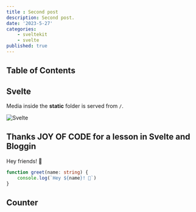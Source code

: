 ```yaml
---
title : Second post
description: Second post.
date: '2023-5-27'
categories:
    - sveltekit
    - svelte
published: true
---
```


<script>
    import Counter from './counter.svelte'
</script>

## Table of Contents



## Svelte

Media inside the **static** folder is served from `/`.

![Svelte](favicon.png)


## Thanks JOY OF CODE for a lesson in Svelte and Bloggin
Hey friends! 👋

```ts
function greet(name: string) {
	console.log(`Hey ${name}! 👋`)
}
```
## Counter
<Counter />